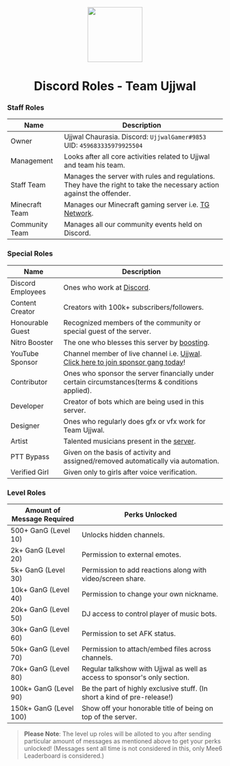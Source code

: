 <div align="center">
    <img src="https://i.imgur.com/p9kh4Pc.png" width="128px" style="max-width:100%;">
    <h1>Discord Roles - Team Ujjwal</h1>
</div>

<h3>Staff Roles</h3>

| Name           | Description                                                                                                           |
|----------------|-----------------------------------------------------------------------------------------------------------------------|
| Owner          | Ujjwal Chaurasia.  Discord: `UjjwalGamer#9853` UID: `459683335979925504`                                              |
| Management     | Looks after all core activities related to Ujjwal and team his team.                                                  |
| Staff Team     | Manages the server with rules and regulations. They have the right to take the necessary action against the offender. |
| Minecraft Team | Manages our Minecraft gaming server i.e. [TG Network](https://tgnetwork.in).                                          |
| Community Team | Manages all our community events held on Discord.                                          |

<h3>Special Roles</h3>

| Name              | Description                                                                                                                                                                                                     |
|-------------------|-----------------------------------------------------------------------------------------------------------------------------------------------------------------------------------------------------------------|
| Discord Employees | Ones who work at [Discord](https://discord.com).                                                                                                                                                                |
| Content Creator   | Creators with 100k+ subscribers/followers.                                                                                                                                                                      |
| Honourable Guest  | Recognized members of the community or special guest of the server.                                                                                                                                             |
| Nitro Booster     | The one who blesses this server by [boosting](https://support.discord.com/hc/en-us/articles/360028038352-Server-Boosting-).                                                                                     |
| YouTube Sponsor   | Channel member of live channel i.e. [Ujjwal](https://www.youtube.com/channel/UCl_vAxZpvbO-PFXdDu7EdHw). [Click here to join sponsor gang today](https://www.youtube.com/channel/UCl_vAxZpvbO-PFXdDu7EdHw/join)! |
| Contributor       | Ones who sponsor the server financially under certain circumstances(terms & conditions applied).                                                                                                                |
| Developer         | Creator of bots which are being used in this server.                                                                                                                                                            |
| Designer          | Ones who regularly does gfx or vfx work for Team Ujjwal.                                                                                                                                                        |
| Artist            | Talented musicians present in the [server](https://discord.gg/ujjwalgamer).                                                                                                                                     |
| PTT Bypass            | Given on the basis of activity and assigned/removed automatically via automation.                                                                                                                                     |
| Verified Girl            | Given only to girls after voice verification.                                                                                                                                     |

<h3>Level Roles</h3>

| Amount of Message Required | Perks Unlocked                                                             |
|----------------------------|----------------------------------------------------------------------------|
| 500+ GanG (Level 10)                  | Unlocks hidden channels.                                                   |
| 2k+ GanG (Level 20)                   | Permission to external emotes.                                             |
| 5k+ GanG (Level 30)                   | Permission to add reactions along with video/screen share.                 |
| 10k+ GanG (Level 40)                  | Permission to change your own nickname.                                    |
| 20k+ GanG (Level 50)                  | DJ access to control player of music bots.                                 |
| 30k+ GanG (Level 60)                  | Permission to set AFK status.                                              |
| 50k+ GanG (Level 70)                  | Permission to attach/embed files across channels.                          |
| 70k+ GanG (Level 80)                  | Regular talkshow with Ujjwal as well as access to sponsor's only section.  |
| 100k+ GanG (Level 90)                 | Be the part of highly exclusive stuff. (In short a kind of pre-release!)   |
| 150k+ GanG (Level 100)                | Show off your honorable title of being on top of the server.               |

> **Please Note**: The level up roles will be alloted to you after sending particular amount of messages as mentioned above to get your perks unlocked! (Messages sent all time is not considered in this, only Mee6 Leaderboard is considered.)
